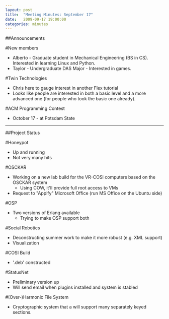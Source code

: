 ```yaml
---
layout: post
title: 	"Meeting Minutes: September 17"
date: 	2009-09-17 19:00:00
categories: minutes
---
```


##Announcements

#New members
- Alberto - Graduate student in Mechanical Engineering (BS in CS). Interested in learning Linux and Python.
- Taylor - Undergraduate DAS Major - Interested in games. 

#Twin Technologies 
- Chris here to gauge interest in another Flex tutorial
- Looks like people are interested in both a basic level and a more advanced one (for people who took the basic one already). 

#ACM Programming Contest
- October 17 - at Potsdam State 

---

##Project Status

#Honeypot

- Up and running
- Not very many hits 

#OSCKAR

- Working on a new lab build for the VR-COSI computers based on the OSCKAR system
  - Using COW, it'll provide full root access to VMs 
- Request to "Appify" Microsoft Office (run MS Office on the Ubuntu side) 

#OSP

- Two versions of Erlang available
  - Trying to make OSP support both 

#Social Robotics

- Deconstructing summer work to make it more robust (e.g. XML support)
- Visualization 

#COSI Build

- '.deb' constructed 

#StatusNet

- Preliminary version up
- Will send email when plugins installed and system is stabled 

#(Over-)Harmonic File System

- Cryptographic system that a will support many separately keyed sections. 
